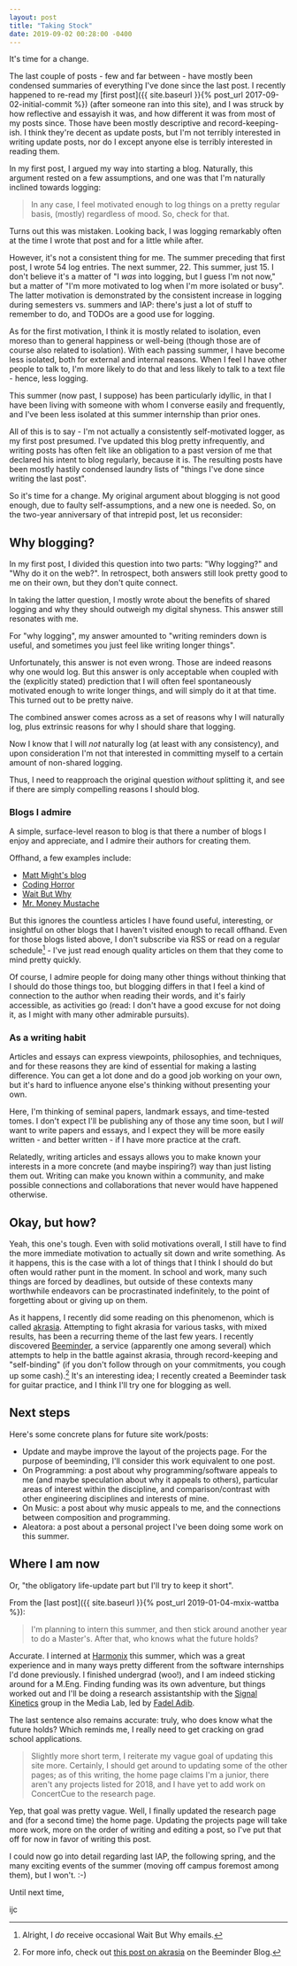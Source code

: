 ```yaml
---
layout: post
title: "Taking Stock"
date: 2019-09-02 00:28:00 -0400
---
```


It's time for a change.

The last couple of posts - few and far between - have mostly been condensed summaries of everything I've done since the last post. I recently happened to re-read my [first post]({{ site.baseurl }}{% post_url 2017-09-02-initial-commit %}) (after someone ran into this site), and I was struck by how reflective and essayish it was, and how different it was from most of my posts since. Those have been mostly descriptive and record-keeping-ish. I think they're decent as update posts, but I'm not terribly interested in writing update posts, nor do I except anyone else is terribly interested in reading them.

In my first post, I argued my way into starting a blog. Naturally, this argument rested on a few assumptions, and one was that I'm naturally inclined towards logging:

> In any case, I feel motivated enough to log things on a pretty regular basis, (mostly) regardless of mood. So, check for that.

Turns out this was mistaken. Looking back, I was logging remarkably often at the time I wrote that post and for a little while after.

However, it's not a consistent thing for me. The summer preceding that first post, I wrote 54 log entries. The next summer, 22. This summer, just 15. I don't believe it's a matter of "I _was_ into logging, but I guess I'm not now," but a matter of "I'm more motivated to log when I'm more isolated or busy". The latter motivation is demonstrated by the consistent increase in logging during semesters vs. summers and IAP: there's just a lot of stuff to remember to do, and TODOs are a good use for logging.

As for the first motivation, I think it is mostly related to isolation, even moreso than to general happiness or well-being (though those are of course also related to isolation). With each passing summer, I have become less isolated, both for external and internal reasons. When I feel I have other people to talk to, I'm more likely to do that and less likely to talk to a text file - hence, less logging.

This summer (now past, I suppose) has been particularly idyllic, in that I have been living with someone with whom I converse easily and frequently, and I've been less isolated at this summer internship than prior ones.

All of this is to say - I'm not actually a consistently self-motivated logger, as my first post presumed. I've updated this blog pretty infrequently, and writing posts has often felt like an obligation to a past version of me that declared his intent to blog regularly, because it is. The resulting posts have been mostly hastily condensed laundry lists of "things I've done since writing the last post".

So it's time for a change. My original argument about blogging is not good enough, due to faulty self-assumptions, and a new one is needed. So, on the two-year anniversary of that intrepid post, let us reconsider:

## Why blogging?

In my first post, I divided this question into two parts: "Why logging?" and "Why do it on the web?". In retrospect, both answers still look pretty good to me on their own, but they don't quite connect.

In taking the latter question, I mostly wrote about the benefits of shared logging and why they should outweigh my digital shyness. This answer still resonates with me.

For "why logging", my answer amounted to "writing reminders down is useful, and sometimes you just feel like writing longer things".

Unfortunately, this answer is not even wrong. Those are indeed reasons why one would log. But this answer is only acceptable when coupled with the (explicitly stated) prediction that I will often feel spontaneously motivated enough to write longer things, and will simply do it at that time. This turned out to be pretty naive.

The combined answer comes across as a set of reasons why I will naturally log, plus extrinsic reasons for why I should share that logging.

Now I know that I will *not* naturally log (at least with any consistency), and upon consideration I'm not that interested in committing myself to a certain amount of non-shared logging.

Thus, I need to reapproach the original question *without* splitting it, and see if there are simply compelling reasons I should blog.

### Blogs I admire

A simple, surface-level reason to blog is that there a number of blogs I enjoy and appreciate, and I admire their authors for creating them.

Offhand, a few examples include:
- [Matt Might's blog](http://matt.might.net/articles/)
- [Coding Horror](https://blog.codinghorror.com/)
- [Wait But Why](https://waitbutwhy.com/)
- [Mr. Money Mustache](https://www.mrmoneymustache.com/)

But this ignores the countless articles I have found useful, interesting, or insightful on other blogs that I haven't visited enough to recall offhand. Even for those blogs listed above, I don't subscribe via RSS or read on a regular schedule[^1] - I've just read enough quality articles on them that they come to mind pretty quickly.

Of course, I admire people for doing many other things without thinking that I should do those things too, but blogging differs in that I feel a kind of connection to the author when reading their words, and it's fairly accessible, as activities go (read: I don't have a good excuse for not doing it, as I might with many other admirable pursuits).

### As a writing habit

Articles and essays can express viewpoints, philosophies, and techniques, and for these reasons they are kind of essential for making a lasting difference. You can get a lot done and do a good job working on your own, but it's hard to influence anyone else's thinking without presenting your own.

Here, I'm thinking of seminal papers, landmark essays, and time-tested tomes. I don't expect I'll be publishing any of those any time soon, but I _will_ want to write papers and essays, and I expect they will be more easily written - and better written - if I have more practice at the craft.

Relatedly, writing articles and essays allows you to make known your interests in a more concrete (and maybe inspiring?) way than just listing them out. Writing can make you known within a community, and make possible connections and collaborations that never would have happened otherwise.

## Okay, but how?

Yeah, this one's tough. Even with solid motivations overall, I still have to find the more immediate motivation to actually sit down and write something. As it happens, this is the case with a lot of things that I think I should do but often would rather punt in the moment. In school and work, many such things are forced by deadlines, but outside of these contexts many worthwhile endeavors can be procrastinated indefinitely, to the point of forgetting about or giving up on them.

As it happens, I recently did some reading on this phenomenon, which is called [akrasia](https://en.wikipedia.org/wiki/Akrasia). Attempting to fight akrasia for various tasks, with mixed results, has been a recurring theme of the last few years. I recently discovered [Beeminder](https://www.beeminder.com/), a service (apparently one among several) which attempts to help in the battle against akrasia, through record-keeping and "self-binding" (if you don't follow through on your commitments, you cough up some cash).[^2] It's an interesting idea; I recently created a Beeminder task for guitar practice, and I think I'll try one for blogging as well.

## Next steps

Here's some concrete plans for future site work/posts:
- Update and maybe improve the layout of the projects page. For the purpose of beeminding, I'll consider this work equivalent to one post.
- On Programming: a post about why programming/software appeals to me (and maybe speculation about why it appeals to others), particular areas of interest within the discipline, and comparison/contrast with other engineering disciplines and interests of mine.
- On Music: a post about why music appeals to me, and the connections between composition and programming.
- Aleatora: a post about a personal project I've been doing some work on this summer.

## Where I am now

Or, "the obligatory life-update part but I'll try to keep it short".

From the [last post]({{ site.baseurl }}{% post_url 2019-01-04-mxix-wattba %}):
> I'm planning to intern this summer, and then stick around another year to do a Master's. After that, who knows what the future holds?

Accurate. I interned at [Harmonix](harmonixmusic.com) this summer, which was a great experience and in many ways pretty different from the software internships I'd done previously. I finished undergrad (woo!), and I am indeed sticking around for a M.Eng. Finding funding was its own adventure, but things worked out and I'll be doing a research assistantship with the [Signal Kinetics](https://www.media.mit.edu/groups/signal-kinetics/overview/) group in the Media Lab, led by [Fadel Adib](http://www.mit.edu/~fadel/).

The last sentence also remains accurate: truly, who does know what the future holds? Which reminds me, I really need to get cracking on grad school applications.

> Slightly more short term, I reiterate my vague goal of updating this site more. Certainly, I should get around to updating some of the other pages; as of this writing, the home page claims I'm a junior, there aren't any projects listed for 2018, and I have yet to add work on ConcertCue to the research page.

Yep, that goal was pretty vague. Well, I finally updated the research page and (for a second time) the home page. Updating the projects page will take more work, more on the order of writing and editing a post, so I've put that off for now in favor of writing this post.

I could now go into detail regarding last IAP, the following spring, and the many exciting events of the summer (moving off campus foremost among them), but I won't. :-)

Until next time,

ijc

[^1]: Alright, I _do_ receive occasional Wait But Why emails.

[^2]: For more info, check out [this post on akrasia](https://blog.beeminder.com/akrasia/) on the Beeminder Blog.
